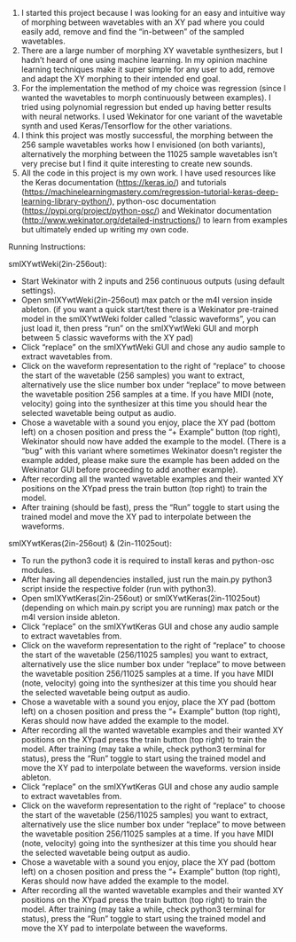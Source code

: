 1. I started this project because I was looking for an easy and intuitive way of morphing between wavetables with an XY pad where you could easily add, remove and find the “in-between” of the sampled wavetables.  
2. There are a large number of morphing XY wavetable synthesizers, but I hadn’t heard of one using machine learning. In my opinion machine learning techniques make it super simple for any user to add, remove and adapt the XY morphing to their intended end goal. 
3. For the implementation the method of my choice was regression (since I wanted the wavetables to morph continuously between examples). I tried using polynomial regression but ended up having better results with neural networks. I used Wekinator for one variant of the wavetable synth and used Keras/Tensorflow for the other variations. 
4. I think this project was mostly successful, the morphing between the 256 sample wavetables works how I envisioned (on both variants), alternatively the morphing between the 11025 sample wavetables isn’t very precise but I find it quite interesting to create new sounds. 
5. All the code in this project is my own work. I have used resources like the Keras documentation (https://keras.io/) and tutorials (https://machinelearningmastery.com/regression-tutorial-keras-deep-learning-library-python/), python-osc documentation (https://pypi.org/project/python-osc/) and Wekinator documentation (http://www.wekinator.org/detailed-instructions/) to learn from examples but ultimately ended up writing my own code. 
 
Running Instructions: 

smlXYwtWeki(2in-256out):  
- Start Wekinator with 2 inputs and 256 continuous outputs (using default settings). 
- Open smlXYwtWeki(2in-256out) max patch or the m4l version inside ableton. 
(if you want a quick start/test there is a Wekinator pre-trained model in the smlXYwtWeki folder called “classic waveforms”, you can just load it, then press “run” on the smlXYwtWeki GUI and morph between 5 classic waveforms with the XY pad) 
- Click “replace” on the smlXYwtWeki GUI and chose any audio sample to extract wavetables from. 
- Click on the waveform representation to the right of “replace” to choose the start of the wavetable (256 samples) you want to extract, alternatively use the slice number box under “replace” to move between the wavetable position 256 samples at a time. If you have MIDI (note, velocity) going into the synthesizer at this time you should hear the selected wavetable being output as audio. 
- Chose a wavetable with a sound you enjoy, place the XY pad (bottom left) on a chosen position and press the “+ Example” button (top right), Wekinator should now have added the example to the model. (There is a “bug” with this variant where sometimes Wekinator doesn’t register the example added, please make sure the example has been added on the Wekinator GUI before proceeding to add another example). 
- After recording all the wanted wavetable examples and their wanted XY positions on the XYpad press the train button (top right) to train the model. 
- After training (should be fast), press the “Run” toggle to start using the trained model and move the XY pad to interpolate between the waveforms. 

smlXYwtKeras(2in-256out) & (2in-11025out): 
- To run the python3 code it is required to install keras and python-osc modules. 
- After having all dependencies installed, just run the main.py python3 script inside the respective folder (run with python3). 
- Open smlXYwtKeras(2in-256out) or smlXYwtKeras(2in-11025out) (depending on which main.py script you are running) max patch or the m4l version inside ableton. 
- Click “replace” on the smlXYwtKeras GUI and chose any audio sample to extract wavetables from. 
- Click on the waveform representation to the right of “replace” to choose the start of the wavetable (256/11025 samples) you want to extract, alternatively use the slice number box under “replace” to move between the wavetable position 256/11025 samples at a time. If you have MIDI (note, velocity) going into the synthesizer at this time you should hear the selected wavetable being output as audio. 
- Chose a wavetable with a sound you enjoy, place the XY pad (bottom left) on a chosen position and press the “+ Example” button (top right), Keras should now have added the example to the model.  
- After recording all the wanted wavetable examples and their wanted XY positions on the XYpad press the train button (top right) to train the model. 
After training (may take a while, check python3 terminal for status), press the “Run” toggle to start using the trained model and move the XY pad to interpolate between the waveforms.  version inside ableton. 
- Click “replace” on the smlXYwtKeras GUI and chose any audio sample to extract wavetables from. 
- Click on the waveform representation to the right of “replace” to choose the start of the wavetable (256/11025 samples) you want to extract, alternatively use the slice number box under “replace” to move between the wavetable position 256/11025 samples at a time. If you have MIDI (note, velocity) going into the synthesizer at this time you should hear the selected wavetable being output as audio. 
- Chose a wavetable with a sound you enjoy, place the XY pad (bottom left) on a chosen position and press the “+ Example” button (top right), Keras should now have added the example to the model.  
- After recording all the wanted wavetable examples and their wanted XY positions on the XYpad press the train button (top right) to train the model. 
After training (may take a while, check python3 terminal for status), press the “Run” toggle to start using the trained model and move the XY pad to interpolate between the waveforms. 
